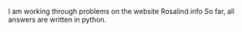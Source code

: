 I am working through problems on the website Rosalind.info
So far, all answers are written in python.
